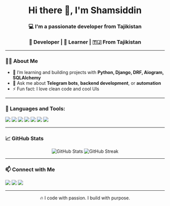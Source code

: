 <h1 align="center">Hi there 👋, I'm Shamsiddin</h1>
<h3 align="center">💻 I'm a passionate developer from Tajikistan</h3>
<h3 align="center">🚀 Developer | 🧠 Learner | 🇹🇯 From Tajikistan</h3>


---

### 🧑‍💻 About Me

- 🧠 I’m learning and building projects with **Python, Django, DRF, Aiogram, SQLAlchemy**
- 💬 Ask me about **Telegram bots**, **backend development**, or **automation**
- ⚡ Fun fact: I love clean code and cool UIs

---

### 🚀 Languages and Tools:

<p align="left">
  <img src="https://img.shields.io/badge/Python-3776AB?style=for-the-badge&logo=python&logoColor=white"/>
  <img src="https://img.shields.io/badge/Django-092E20?style=for-the-badge&logo=django&logoColor=white"/>
  <img src="https://img.shields.io/badge/FastAPI-005571?style=for-the-badge&logo=fastapi"/>
  <img src="https://img.shields.io/badge/PostgreSQL-4169E1?style=for-the-badge&logo=postgresql&logoColor=white"/>
  <img src="https://img.shields.io/badge/GitHub-181717?style=for-the-badge&logo=github&logoColor=white"/>
  <img src="https://img.shields.io/badge/Aiogram-00BFFF?style=for-the-badge"/>
  <img src="https://img.shields.io/badge/C%23-239120?style=for-the-badge&logo=c-sharp&logoColor=white"/>
</p>

---

### 📈 GitHub Stats

<p align="center">
  <img src="https://github-readme-stats.vercel.app/api?username=Shamsiddin-it&show_icons=true&theme=tokyonight" alt="GitHub Stats" />
  <img src="https://github-readme-streak-stats.herokuapp.com/?user=Shamsiddin-it&theme=tokyonight" alt="GitHub Streak" />
</p>

---



### 📫 Connect with Me

<p>
  <a href="https://t.me/shamsiddinarbobzoda"><img src="https://img.shields.io/badge/Telegram-2CA5E0?style=for-the-badge&logo=telegram&logoColor=white"/></a>
  <a href="https://www.linkedin.com/in/shamsiddin-arbobzoda-414333340/"><img src="https://img.shields.io/badge/LinkedIn-0077B5?style=for-the-badge&logo=linkedin&logoColor=white"/></a>
  <a href="mailto:samsiddinarbobov@gmail.com"><img src="https://img.shields.io/badge/Gmail-D14836?style=for-the-badge&logo=gmail&logoColor=white"/></a>
</p>

---

<p align="center">🔥 I code with passion. I build with purpose.</p>
